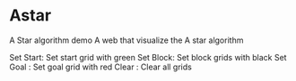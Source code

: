 # Astar
A Star algorithm demo
A web that visualize the A star algorithm

Set Start: Set start grid with green
Set Block: Set block grids with black
Set Goal : Set goal grid with red
Clear    : Clear all grids

